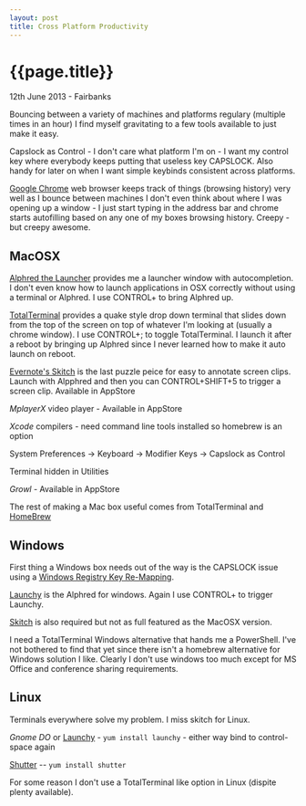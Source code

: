 ```yaml
---
layout: post
title: Cross Platform Productivity
---
```


# {{page.title}}

<p class='#meta'>12th June 2013 - Fairbanks</p>

Bouncing between a variety of machines and platforms regulary (multiple times in an hour) I find myself gravitating to a few tools available to just make it easy.  

Capslock as Control - I don't care what platform I'm on - I want my control key where everybody keeps putting that useless key CAPSLOCK.  Also handy for later on when I want simple keybinds consistent across platforms.

[Google Chrome](http://google.com/chrome) web browser keeps track of things (browsing history) very well as I bounce between machines I don't even think about where I was opening up a window - I just start typing in the address bar and chrome starts autofilling based on any one of my boxes browsing history.  Creepy - but creepy awesome.

## MacOSX

[Alphred the Launcher](http://www.alfredapp.com/) provides me a launcher window with autocompletion.  I don't even know how to launch applications in OSX correctly without using a terminal or Alphred.  I use CONTROL+<space> to bring Alphred up.

[TotalTerminal](http://totalterminal.binaryage.com/) provides a quake style drop down terminal that slides down from the top of the screen on top of whatever I'm looking at (usually a chrome window).  I use CONTROL+; to toggle TotalTerminal.  I launch it after a reboot by bringing up Alphred since I never learned how to make it auto launch on reboot.

[Evernote's Skitch](http://evernote.com/skitch/) is the last puzzle peice for easy to annotate screen clips.  Launch with Alpphred and then you can CONTROL+SHIFT+5 to trigger a screen clip. Available in AppStore

*MplayerX* video player - Available in AppStore

*Xcode* compilers - need command line tools installed so homebrew is an option

System Preferences -> Keyboard -> Modifier Keys -> Capslock as Control

Terminal hidden in Utilities 

*Growl* - Available in AppStore  

The rest of making a Mac box useful comes from TotalTerminal and [HomeBrew](http://mxcl.github.io/homebrew/)


## Windows

First thing a Windows box needs out of the way is the CAPSLOCK issue using a [Windows Registry Key Re-Mapping](http://www.howtogeek.com/howto/windows-vista/disable-caps-lock-key-in-windows-vista/).

[Launchy](http://www.launchy.net/) is the Alphred for windows.  Again I use CONTROL+<space> to trigger Launchy.

[Skitch](http://evernote.com/skitch) is also required but not as full featured as the MacOSX version.

I need a TotalTerminal Windows alternative that hands me a PowerShell. I've not bothered to find that yet since there isn't a homebrew alternative for Windows solution I like.  Clearly I don't use windows too much except for MS Office and conference sharing requirements.

## Linux

Terminals everywhere solve my problem.  I miss skitch for Linux. 

*Gnome DO* or [Launchy](http://www.launchy.net/) - `yum install launchy` - either way bind to control-space again

[Shutter](http://shutter-project.org/) -- `yum install shutter`

For some reason I don't use a TotalTerminal like option in Linux 
(dispite plenty available).

